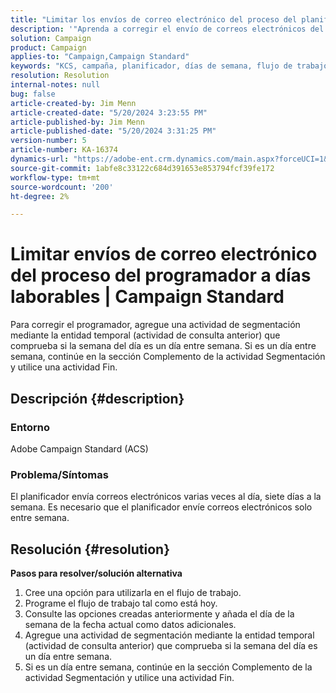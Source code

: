 ```yaml
---
title: "Limitar los envíos de correo electrónico del proceso del planificador a los días laborables | Campaign Standard"
description: '"Aprenda a corregir el envío de correos electrónicos del planificador varias veces al día, siete días a la semana".'
solution: Campaign
product: Campaign
applies-to: "Campaign,Campaign Standard"
keywords: "KCS, campaña, planificador, días de semana, flujo de trabajo, correo electrónico, ACS, Adobe Campaign Standard, resolución de problemas"
resolution: Resolution
internal-notes: null
bug: false
article-created-by: Jim Menn
article-created-date: "5/20/2024 3:23:55 PM"
article-published-by: Jim Menn
article-published-date: "5/20/2024 3:31:25 PM"
version-number: 5
article-number: KA-16374
dynamics-url: "https://adobe-ent.crm.dynamics.com/main.aspx?forceUCI=1&pagetype=entityrecord&etn=knowledgearticle&id=508fa9f5-bc16-ef11-9f8a-6045bd006268"
source-git-commit: 1abfe8c33122c684d391653e853794fcf39fe172
workflow-type: tm+mt
source-wordcount: '200'
ht-degree: 2%

---
```


# Limitar envíos de correo electrónico del proceso del programador a días laborables | Campaign Standard


Para corregir el programador, agregue una actividad de segmentación mediante la entidad temporal (actividad de consulta anterior) que comprueba si la semana del día es un día entre semana. Si es un día entre semana, continúe en la sección Complemento de la actividad Segmentación y utilice una actividad Fin.

## Descripción {#description}


### <b>Entorno</b>

Adobe Campaign Standard (ACS)



### <b>Problema/Síntomas</b>

El planificador envía correos electrónicos varias veces al día, siete días a la semana. Es necesario que el planificador envíe correos electrónicos solo entre semana.


## Resolución {#resolution}

<b>Pasos para resolver/solución alternativa</b>
1. Cree una opción para utilizarla en el flujo de trabajo.
2. Programe el flujo de trabajo tal como está hoy.
3. Consulte las opciones creadas anteriormente y añada el día de la semana de la fecha actual como datos adicionales.
4. Agregue una actividad de segmentación mediante la entidad temporal (actividad de consulta anterior) que comprueba si la semana del día es un día entre semana.
5. Si es un día entre semana, continúe en la sección Complemento de la actividad Segmentación y utilice una actividad Fin.





